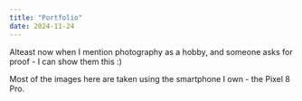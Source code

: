 ```yaml
---
title: "Portfolio"
date: 2024-11-24
---
```


Alteast now when I mention photography as a hobby, and someone asks for proof - I can show them this :)

Most of the images here are taken using the smartphone I own - the Pixel 8 Pro.